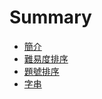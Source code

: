 # Summary

* [簡介](README.md)
* [難易度排序](SortByAcceptance.md)
* [題號排序](SortByNumber.md)
* [字串](string.md)

